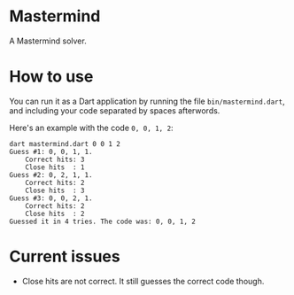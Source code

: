 Mastermind
==========

A Mastermind solver.

# How to use

You can run it as a Dart application by running the file `bin/mastermind.dart`, and including your code separated by spaces afterwords.

Here's an example with the code `0, 0, 1, 2`:

```
dart mastermind.dart 0 0 1 2
Guess #1: 0, 0, 1, 1.
	Correct hits: 3
	Close hits  : 1
Guess #2: 0, 2, 1, 1.
	Correct hits: 2
	Close hits  : 3
Guess #3: 0, 0, 2, 1.
	Correct hits: 2
	Close hits  : 2
Guessed it in 4 tries. The code was: 0, 0, 1, 2

```

# Current issues

- Close hits are not correct. It still guesses the correct code though.
